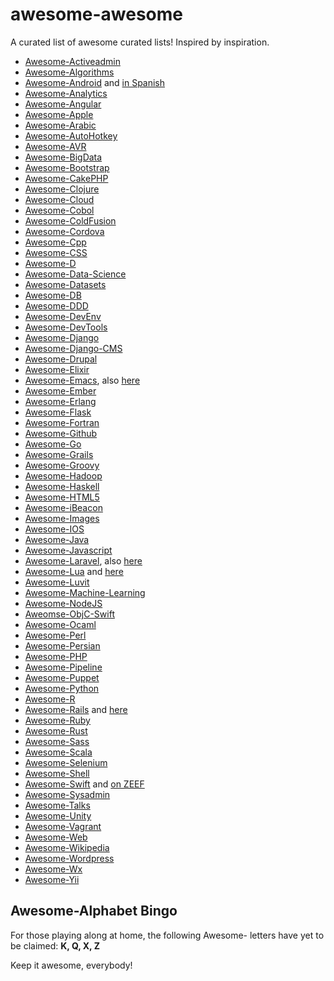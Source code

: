 awesome-awesome
===============

A curated list of awesome curated lists! Inspired by inspiration.

* [Awesome-Activeadmin](https://github.com/serradura/awesome-activeadmin)
* [Awesome-Algorithms](https://github.com/tayllan/awesome-algorithms)
* [Awesome-Android](https://github.com/JStumpp/awesome-android) and [in Spanish](https://github.com/Jackgris/awesome-android)
* [Awesome-Analytics](https://github.com/onurakpolat/awesome-analytics)
* [Awesome-Angular](https://github.com/hugoleodev/awesome-angular)
* [Awesome-Apple](https://github.com/joeljfischer/awesome-apple)
* [Awesome-Arabic](https://github.com/OthmanAba/awesome-arabic)
* [Awesome-AutoHotkey](https://github.com/ahkscript/awesome-AutoHotkey)
* [Awesome-AVR](https://github.com/fffaraz/awesome-avr)
* [Awesome-BigData](https://github.com/onurakpolat/awesome-bigdata)
* [Awesome-Bootstrap](https://github.com/therebelrobot/awesome-bootstrap)
* [Awesome-CakePHP](https://github.com/dereuromark/awesome-cakephp)
* [Awesome-Clojure](https://github.com/razum2um/awesome-clojure)
* [Awesome-Cloud](https://github.com/JStumpp/awesome-cloud)
* [Awesome-Cobol](https://github.com/dshimy/awesome-cobol)
* [Awesome-ColdFusion](https://github.com/seancoyne/awesome-coldfusion)
* [Awesome-Cordova](https://github.com/busterc/awesome-cordova)
* [Awesome-Cpp](https://github.com/fffaraz/awesome-cpp)
* [Awesome-CSS](https://github.com/diegocard/awesome-css)
* [Awesome-D](https://github.com/zhaopuming/awesome-d)
* [Awesome-Data-Science](https://github.com/MStumpp/awesome-data-science)
* [Awesome-Datasets](https://github.com/viisar/awesome-datasets)
* [Awesome-DB](https://github.com/numetriclabz/awesome-db)
* [Awesome-DDD](https://github.com/wkjagt/awesome-ddd)
* [Awesome-DevEnv](https://github.com/jondot/awesome-devenv)
* [Awesome-DevTools](https://github.com/moimikey/awesome-devtools)
* [Awesome-Django](https://github.com/rosarior/awesome-django)
* [Awesome-Django-CMS](https://github.com/mishbahr/awesome-django-cms)
* [Awesome-Drupal](https://github.com/mrsinguyen/awesome-drupal)
* [Awesome-Elixir](https://github.com/h4cc/awesome-elixir)
* [Awesome-Emacs](https://github.com/tacticiankerala/awesome-emacs), also [here](https://github.com/sefakilic/awesome-emacs)
* [Awesome-Ember](https://github.com/nmec/awesome-ember)
* [Awesome-Erlang](https://github.com/drobakowski/awesome-erlang)
* [Awesome-Flask](https://github.com/humiaozuzu/awesome-flask)
* [Awesome-Fortran](https://github.com/rabbiabram/awesome-fortran)
* [Awesome-Github](https://github.com/fffaraz/awesome-github)
* [Awesome-Go](https://github.com/avelino/awesome-go)
* [Awesome-Grails](https://github.com/hitenpratap/awesome-grails)
* [Awesome-Groovy](https://github.com/khannedy/awesome-groovy)
* [Awesome-Hadoop](https://github.com/youngwookim/awesome-hadoop)
* [Awesome-Haskell](https://github.com/krispo/awesome-haskell)
* [Awesome-HTML5](https://github.com/diegocard/awesome-html5)
* [Awesome-iBeacon](https://github.com/beaconinside/awesome-ibeacon)
* [Awesome-Images](https://github.com/heyalexej/awesome-images)
* [Awesome-IOS](https://github.com/kugland/awesome-ios)
* [Awesome-Java](https://github.com/khannedy/awesome-java)
* [Awesome-Javascript](https://github.com/sorrycc/awesome-javascript)
* [Awesome-Laravel](https://github.com/tuwannu/awesome-laravel), also [here](https://github.com/chiraggude/awesome-laravel)
* [Awesome-Lua](https://github.com/forhappy/awesome-lua) and [here](https://github.com/LewisJEllis/awesome-lua)
* [Awesome-Luvit](https://github.com/luvit/awesome-luvit)
* [Awesome-Machine-Learning](https://github.com/josephmisiti/awesome-machine-learning)
* [Awesome-NodeJS](https://github.com/vndmtrx/awesome-nodejs)
* [Aweomse-ObjC-Swift](https://github.com/joeljfischer/awesome-objc-swift)
* [Awesome-Ocaml](https://github.com/rizo/awesome-ocaml)
* [Awesome-Perl](https://github.com/hachiojipm/awesome-perl)
* [Awesome-Persian](https://github.com/fffaraz/awesome-persian)
* [Awesome-PHP](https://github.com/ziadoz/awesome-php)
* [Awesome-Pipeline](https://github.com/pditommaso/awesome-pipeline)
* [Awesome-Puppet](https://github.com/olindata/awesome-puppet)
* [Awesome-Python](https://github.com/vinta/awesome-python)
* [Awesome-R](https://github.com/qinwf/awesome-R)
* [Awesome-Rails](https://github.com/dpaluy/awesome-rails) and [here](https://github.com/datanoob/awesome-rails)
* [Awesome-Ruby](https://github.com/Sdogruyol/awesome-ruby)
* [Awesome-Rust](https://github.com/kud1ing/awesome-rust)
* [Awesome-Sass](https://github.com/HugoGiraudel/awesome-sass)
* [Awesome-Scala](https://github.com/lauris/awesome-scala)
* [Awesome-Selenium](https://github.com/christian-bromann/awesome-selenium)
* [Awesome-Shell](https://github.com/alebcay/awesome-shell)
* [Awesome-Swift](https://github.com/Wolg/awesome-swift) and [on ZEEF](https://awesome-swift.zeef.com/robin.eggenkamp)
* [Awesome-Sysadmin](https://github.com/kahun/awesome-sysadmin)
* [Awesome-Talks](https://github.com/JanVanRyswyck/awesome-talks)
* [Awesome-Unity](https://github.com/RyanNielson/awesome-unity)
* [Awesome-Vagrant](https://github.com/iJackUA/awesome-vagrant)
* [Awesome-Web](https://github.com/vinz243/awesome-web)
* [Awesome-Wikipedia](https://github.com/emijrp/awesome-wikipedia)
* [Awesome-Wordpress](https://github.com/miziomon/awesome-wordpress)
* [Awesome-Wx](https://github.com/moneymanagerex/awesome-wx)
* [Awesome-Yii](https://github.com/iJackUA/awesome-yii)

## Awesome-Alphabet Bingo
For those playing along at home, the following Awesome- letters have yet to be claimed:
**K, Q, X, Z**

Keep it awesome, everybody!
